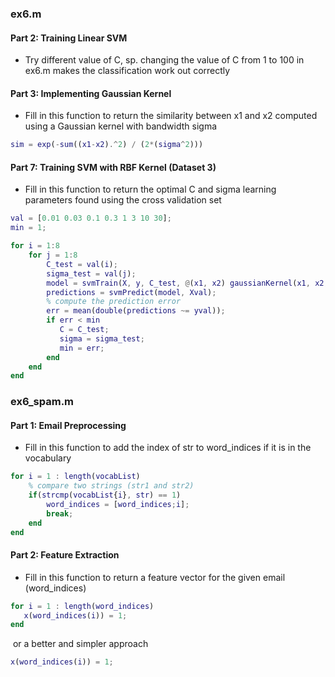 ### ex6.m

#### Part 2: Training Linear SVM

- Try different value of C, sp. changing the  value of C from 1 to 100 in ex6.m makes the classification work out correctly

#### Part 3: Implementing Gaussian Kernel

- Fill in this function to return the similarity between x1 and x2 computed using a Gaussian kernel with bandwidth sigma

```matlab
sim = exp(-sum((x1-x2).^2) / (2*(sigma^2)))
```

#### Part 7: Training SVM with RBF Kernel (Dataset 3)

- Fill in this function to return the optimal C and sigma learning parameters found using the cross validation set

```matlab
val = [0.01 0.03 0.1 0.3 1 3 10 30];
min = 1;

for i = 1:8
    for j = 1:8
        C_test = val(i);
        sigma_test = val(j);
        model = svmTrain(X, y, C_test, @(x1, x2) gaussianKernel(x1, x2, sigma_test));
        predictions = svmPredict(model, Xval);
        % compute the prediction error
        err = mean(double(predictions ~= yval));
        if err < min
           C = C_test;
           sigma = sigma_test;
           min = err;
        end
    end
end
```

### ex6_spam.m

#### Part 1: Email Preprocessing

- Fill in this function to add the index of str to word_indices if it is in the vocabulary

```matlab
for i = 1 : length(vocabList)
    % compare two strings (str1 and str2)
    if(strcmp(vocabList{i}, str) == 1)
        word_indices = [word_indices;i];
        break;
    end
end
```

#### Part 2: Feature Extraction

- Fill in this function to return a feature vector for the  given email (word_indices)

```matlab
for i = 1 : length(word_indices)
   x(word_indices(i)) = 1; 
end
```

​	or a better and simpler approach

```matlab
x(word_indices(i)) = 1;
```

